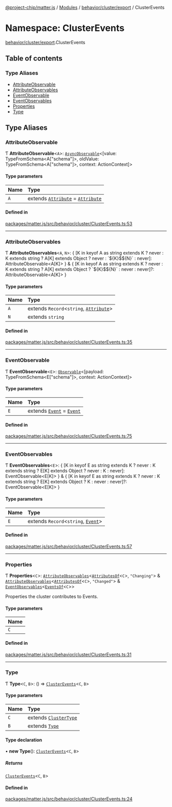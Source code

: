 [@project-chip/matter.js](../README.md) / [Modules](../modules.md) / [behavior/cluster/export](behavior_cluster_export.md) / ClusterEvents

# Namespace: ClusterEvents

[behavior/cluster/export](behavior_cluster_export.md).ClusterEvents

## Table of contents

### Type Aliases

- [AttributeObservable](behavior_cluster_export.ClusterEvents.md#attributeobservable)
- [AttributeObservables](behavior_cluster_export.ClusterEvents.md#attributeobservables)
- [EventObservable](behavior_cluster_export.ClusterEvents.md#eventobservable)
- [EventObservables](behavior_cluster_export.ClusterEvents.md#eventobservables)
- [Properties](behavior_cluster_export.ClusterEvents.md#properties)
- [Type](behavior_cluster_export.ClusterEvents.md#type)

## Type Aliases

### AttributeObservable

Ƭ **AttributeObservable**\<`A`\>: [`AsyncObservable`](../interfaces/util_export.AsyncObservable.md)\<[value: TypeFromSchema\<A["schema"]\>, oldValue: TypeFromSchema\<A["schema"]\>, context: ActionContext]\>

#### Type parameters

| Name | Type |
| :------ | :------ |
| `A` | extends [`Attribute`](cluster_export.ClusterType.md#attribute) = [`Attribute`](cluster_export.ClusterType.md#attribute) |

#### Defined in

[packages/matter.js/src/behavior/cluster/ClusterEvents.ts:53](https://github.com/project-chip/matter.js/blob/904d0c9b952b91f28a21803759c5e5c66ee4d272/packages/matter.js/src/behavior/cluster/ClusterEvents.ts#L53)

___

### AttributeObservables

Ƭ **AttributeObservables**\<`A`, `N`\>: \{ [K in keyof A as string extends K ? never : K extends string ? A[K] extends Object ? never : \`$\{K}$$\{N}\` : never]: AttributeObservable\<A[K]\> } & \{ [K in keyof A as string extends K ? never : K extends string ? A[K] extends Object ? \`$\{K}$$\{N}\` : never : never]?: AttributeObservable\<A[K]\> }

#### Type parameters

| Name | Type |
| :------ | :------ |
| `A` | extends `Record`\<`string`, [`Attribute`](cluster_export.ClusterType.md#attribute)\> |
| `N` | extends `string` |

#### Defined in

[packages/matter.js/src/behavior/cluster/ClusterEvents.ts:35](https://github.com/project-chip/matter.js/blob/904d0c9b952b91f28a21803759c5e5c66ee4d272/packages/matter.js/src/behavior/cluster/ClusterEvents.ts#L35)

___

### EventObservable

Ƭ **EventObservable**\<`E`\>: [`Observable`](../interfaces/util_export.Observable.md)\<[payload: TypeFromSchema\<E["schema"]\>, context: ActionContext]\>

#### Type parameters

| Name | Type |
| :------ | :------ |
| `E` | extends [`Event`](cluster_export.ClusterType.md#event) = [`Event`](cluster_export.ClusterType.md#event) |

#### Defined in

[packages/matter.js/src/behavior/cluster/ClusterEvents.ts:75](https://github.com/project-chip/matter.js/blob/904d0c9b952b91f28a21803759c5e5c66ee4d272/packages/matter.js/src/behavior/cluster/ClusterEvents.ts#L75)

___

### EventObservables

Ƭ **EventObservables**\<`E`\>: \{ [K in keyof E as string extends K ? never : K extends string ? E[K] extends Object ? never : K : never]: EventObservable\<E[K]\> } & \{ [K in keyof E as string extends K ? never : K extends string ? E[K] extends Object ? K : never : never]?: EventObservable\<E[K]\> }

#### Type parameters

| Name | Type |
| :------ | :------ |
| `E` | extends `Record`\<`string`, [`Event`](cluster_export.ClusterType.md#event)\> |

#### Defined in

[packages/matter.js/src/behavior/cluster/ClusterEvents.ts:57](https://github.com/project-chip/matter.js/blob/904d0c9b952b91f28a21803759c5e5c66ee4d272/packages/matter.js/src/behavior/cluster/ClusterEvents.ts#L57)

___

### Properties

Ƭ **Properties**\<`C`\>: [`AttributeObservables`](behavior_cluster_export.ClusterEvents.md#attributeobservables)\<[`AttributesOf`](cluster_export.ClusterType.md#attributesof)\<`C`\>, ``"Changing"``\> & [`AttributeObservables`](behavior_cluster_export.ClusterEvents.md#attributeobservables)\<[`AttributesOf`](cluster_export.ClusterType.md#attributesof)\<`C`\>, ``"Changed"``\> & [`EventObservables`](behavior_cluster_export.ClusterEvents.md#eventobservables)\<[`EventsOf`](cluster_export.ClusterType.md#eventsof)\<`C`\>\>

Properties the cluster contributes to Events.

#### Type parameters

| Name |
| :------ |
| `C` |

#### Defined in

[packages/matter.js/src/behavior/cluster/ClusterEvents.ts:31](https://github.com/project-chip/matter.js/blob/904d0c9b952b91f28a21803759c5e5c66ee4d272/packages/matter.js/src/behavior/cluster/ClusterEvents.ts#L31)

___

### Type

Ƭ **Type**\<`C`, `B`\>: () => [`ClusterEvents`](behavior_cluster_export.md#clusterevents)\<`C`, `B`\>

#### Type parameters

| Name | Type |
| :------ | :------ |
| `C` | extends [`ClusterType`](../interfaces/cluster_export.ClusterType-1.md) |
| `B` | extends [`Type`](../interfaces/behavior_export.Behavior.Type.md) |

#### Type declaration

• **new Type**(): [`ClusterEvents`](behavior_cluster_export.md#clusterevents)\<`C`, `B`\>

##### Returns

[`ClusterEvents`](behavior_cluster_export.md#clusterevents)\<`C`, `B`\>

#### Defined in

[packages/matter.js/src/behavior/cluster/ClusterEvents.ts:24](https://github.com/project-chip/matter.js/blob/904d0c9b952b91f28a21803759c5e5c66ee4d272/packages/matter.js/src/behavior/cluster/ClusterEvents.ts#L24)
